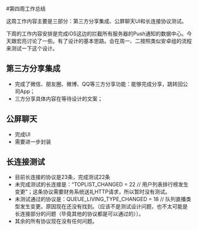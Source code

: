 #第四周工作总结

这周工作内容主要是三部分：第三方分享集成、公屏聊天UI和长连接协议测试。

下周的工作内容安排是完成iOS这边的拦截所有服务器的Push通知的数据中心。今天跟宏亮讨论了一些。有了设计的基本思路。会在周一、二按照类似安卓组的流程来测试一下这个设计。

## 第三方分享集成
- 完成了微信、朋友圈、微博、QQ等三方分享功能：能够完成分享，跳转回公司App；
- 三方分享具体内容在等待设计的文案；

## 公屏聊天
- 完成UI
- 需要进一步封装

## 长连接测试
- 目前长连接的协议是23条，完成测试22条
- 未完成测试的长连接是：“TOPLIST_CHANGED = 22 // 用户列表排行榜发生变更”；这条协议需要财务系统送礼HTTP请求，所以暂时没有测试。
- 未测试通过的协议是：QUEUE_LIVING_TYPE_CHANGED  = 18 // 队列直播类型发生变更。原因现在还没有找到。（应该不是测试设计问题，也不太可能是长连接部分的问题（毕竟其他的协议都是可以通过的））。
- 其余的所有协议现在没有任何问题。